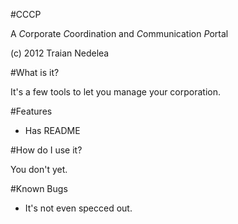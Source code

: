 #CCCP

A *C*orporate *C*oordination and *C*ommunication *P*ortal

(c) 2012 Traian Nedelea

#What is it?

It's a few tools to let you manage your corporation.

#Features

* Has README

#How do I use it?

You don't yet.

#Known Bugs

* It's not even specced out.
